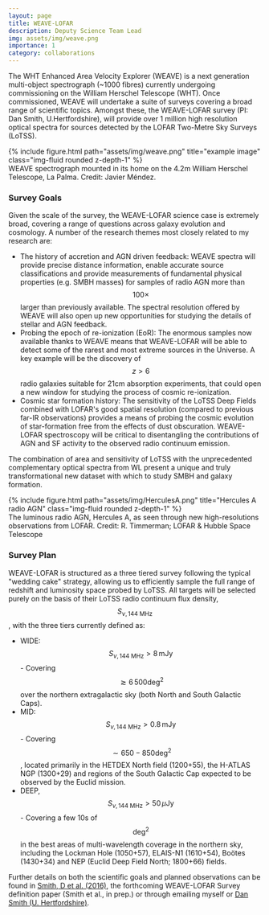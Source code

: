 ```yaml
---
layout: page
title: WEAVE-LOFAR
description: Deputy Science Team Lead
img: assets/img/weave.png
importance: 1
category: collaborations
---
```


The WHT Enhanced Area Velocity Explorer (WEAVE) is a next generation multi-object spectrograph (~1000 fibres) currently undergoing commissioning on the William Herschel Telescope (WHT).
Once commissioned, WEAVE will undertake a suite of surveys covering a broad range of scientific topics.
Amongst these, the WEAVE-LOFAR survey (PI: Dan Smith, U.Hertfordshire), will provide over 1 million high resolution optical spectra for sources detected by the LOFAR Two-Metre Sky Surveys (LoTSS).

<div class="row">
    <div class="col-sm mt-3 mt-md-0">
        {% include figure.html path="assets/img/weave.png" title="example image" class="img-fluid rounded z-depth-1" %}
    </div>
</div>
<div class="caption">
    WEAVE spectrograph mounted in its home on the 4.2m William Herschel Telescope, La Palma. Credit: Javier Méndez.
</div>

### Survey Goals
Given the scale of the survey, the WEAVE-LOFAR science case is extremely broad, covering a range of questions across galaxy evolution and cosmology.
A number of the research themes most closely related to my research are:
- The history of accretion and AGN driven feedback: WEAVE spectra will provide precise distance information, enable accurate source classifications and provide measurements of fundamental physical properties (e.g. SMBH masses) for samples of radio AGN more than $$100\times$$ larger than previously available. The spectral resolution offered by WEAVE will also open up new opportunities for studying the details of stellar and AGN feedback.
- Probing the epoch of re-ionization (EoR): The enormous samples now available thanks to WEAVE means that WEAVE-LOFAR will be able to detect some of the rarest and most extreme sources in the Universe. A key example will be the discovery of $$z > 6$$ radio galaxies suitable for 21cm absorption experiments, that could open a new window for studying the process of cosmic re-ionization.
- Cosmic star formation history: The sensitivity of the LoTSS Deep Fields combined with LOFAR's good spatial resolution (compared to previous far-IR observations) provides a means of probing the cosmic evolution of star-formation free from the effects of dust obscuration. WEAVE-LOFAR spectroscopy will be critical to disentangling the contributions of AGN and SF activity to the observed radio continuum emission.

The combination of area and sensitivity of LoTSS with the unprecedented complementary optical spectra from WL present a unique and truly transformational new dataset with which to study SMBH and galaxy formation. 

<div class="row">
    <div class="col-sm mt-3 mt-md-0">
        {% include figure.html path="assets/img/HerculesA.png" title="Hercules A radio AGN" class="img-fluid rounded z-depth-1" %}
    </div>
</div>
<div class="caption">
    The luminous radio AGN, Hercules A, as seen through new high-resolutions observations from LOFAR. Credit: R. Timmerman; LOFAR & Hubble Space Telescope
</div>

### Survey Plan
WEAVE-LOFAR is structured as a three tiered survey following the typical "wedding cake" strategy, allowing us to efficiently sample the full range of redshift and luminosity space probed by LoTSS. 
All targets will be selected purely on the basis of their LoTSS radio continuum flux density, $$S_{\nu, \text{144 MHz}}$$, with the three tiers currently defined as:
- WIDE: $$S_{\nu, \text{144 MHz}} > 8\,\text{mJy}$$ - Covering $$\gtrsim 6\,500 \text{deg}^2$$ over the northern extragalactic sky (both North and South Galactic Caps). 
- MID: $$S_{\nu, \text{144 MHz}} > 0.8\,\text{mJy}$$ - Covering $$\sim 650-850 \text{deg}^2$$, located primarily in the HETDEX North field (1200+55), the H-ATLAS NGP (1300+29) and regions of the South Galactic Cap expected to be observed by the Euclid mission.
- DEEP, $$S_{\nu, \text{144 MHz}} > 50\,\mu\text{Jy}$$ - Covering a few 10s of $$\text{deg}^2$$ in the best areas of multi-wavelength coverage in the northern sky, including the Lockman Hole (1050+57), ELAIS-N1 (1610+54), Boötes (1430+34) and NEP (Euclid Deep Field North; 1800+66) fields.

Further details on both the scientific goals and planned observations can be found in [Smith, D et al. (2016)](https://arxiv.org/abs/1611.02706), the forthcoming WEAVE-LOFAR Survey definition paper (Smith et al., in prep.) or through emailing myself or [Dan Smith (U. Hertfordshire)](https://researchprofiles.herts.ac.uk/portal/en/persons/daniel-smith(d3a358f6-aa8e-4001-81fe-96324f942b66).html).